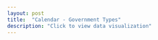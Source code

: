 ```yaml
---
layout: post
title:  "Calendar - Government Types"
description: "Click to view data visualization"
---
```


<main class="map__container">
  <div id="left-map" class="map map__comparison"></div>
  <div id="right-map" class="map map__comparison"></div>
</main>

<div class="map__overlays">
  <div class="map__title-box" style="display: none;">
    <p class="legend__title legend__title--datacommon" id="muni"></p>
    <ul class="tooltip__list">
      <li class="legend__entry legend__entry--datacommon" id="entry18"></li>
      <li class="legend__entry legend__entry--datacommon" id="entry19"></li>
    </ul>
  </div>
  <aside class="legend__wrapper legend__wrapper--datacommon" style="display: none;">
    <div class="legend" style="max-height: 263px;">
      <span class="legend__title legend__title--datacommon">Municipal Government Types</span>
      <select id="type" name="type" class="legend__select">
        <option value="policy" checked>Policy board</option>
        <option value="legislative">Legislative body</option>
        <option value="cmo">Chief municipal officer</option>
      </select>
      <svg height="204" width="160" id="legend__policy-board">
        <rect x="2" y="2" width="16" height="16" fill="#3b66b0" stroke="black" stroke-width="1px" />
        <text x="26" y="14" class="legend__entry legend__entry--datacommon">Selectmen</text>
        <rect x="2" y="30" width="16" height="16" fill="#9cacd6" stroke="black" stroke-width="1px"  />
        <text x="26" y="42" class="legend__entry legend__entry--datacommon">Select Board</text>
        <rect x="2" y="58" width="16" height="16" fill="#a28fba" stroke="black" stroke-width="1px"  />
        <text x="26" y="70" class="legend__entry legend__entry--datacommon">Council</text>
        <rect x="2" y="86" width="16" height="16" fill="#472b78" stroke="black" stroke-width="1px"  />
        <text x="26" y="98" class="legend__entry legend__entry--datacommon">N/A</text>
        <rect x='2' y='114' width='16' height='16' fill="#472b78" style='stroke: black; stroke-width: 1px;'></rect>
        <circle cx='10' cy='122' r='5.5' fill='#f5f5f5'></circle>
        <text x='26' y='126' class='legend__entry legend__entry--datacommon'>3-member Board</text>
        <text x='26' y='144' class='legend__entry legend__entry--datacommon'>of Selectmen</text>
        <rect x='2' y='151' width='16' height='16' fill="#472b78" style='stroke: black; stroke-width: 1px;'></rect>
        <line x1='2' y1='159' x2='10' y2='151' style='stroke: #f5f5f5;' stroke-width="1.5px"></line>
        <line x1='2' y1='167' x2='18' y2='151' style='stroke: #f5f5f5;' stroke-width="1.5px"></line>
        <line x1='10' y1='167' x2='18' y2='159' style='stroke: #f5f5f5;' stroke-width="1.5px"></line>
        <text x='26' y='163' class='legend__entry legend__entry--datacommon'>5-member Board</text>
        <text x='26' y='181' class='legend__entry legend__entry--datacommon'>of Selectmen</text>
      </svg>
      <svg height="120" width="160" id="legend__legislative-body" style="display: none;">
        <rect x="2" y="2" width="16" height="16" fill="#3b66b0" stroke="black" stroke-width="1px" />
        <text x="26" y="14" class="legend__entry legend__entry--datacommon">Open Town Meeting</text>
        <rect x="2" y="30" width="16" height="16" fill="#9cacd6" stroke="black" stroke-width="1px"  />
        <text x="26" y="42" class="legend__entry legend__entry--datacommon">Council</text>
        <rect x="2" y="58" width="16" height="16" fill="#a28fba" stroke="black" stroke-width="1px"  />
        <text x="26" y="70" class="legend__entry legend__entry--datacommon">Representative</text>
        <text x="26" y="88" class="legend__entry legend__entry--datacommon">Town Meeting</text>
        <rect x="2" y="98" width="16" height="16" fill="#472b78" stroke="black" stroke-width="1px"  />
        <text x="26" y="112" class="legend__entry legend__entry--datacommon">Aldermen</text>
      </svg>
      <svg height="154" width="160" id="legend__cmo" style="display:none;">
        <rect x="2" y="2" width="16" height="16" fill="#3B66B0" stroke="black" stroke-width="1px" />
        <text x="26" y="14" class="legend__entry legend__entry--datacommon">Town Administrator</text>
        <rect x="2" y="30" width="16" height="16" fill="#9cacd6" stroke="black" stroke-width="1px"  />
        <text x="26" y="42" class="legend__entry legend__entry--datacommon">Town Manager</text>
        <rect x="2" y="58" width="16" height="16" fill="#a28fba" stroke="black" stroke-width="1px"  />
        <text x="26" y="70" class="legend__entry legend__entry--datacommon">Mayor</text>
        <rect x="2" y="86" width="16" height="16" fill="#472b78" stroke="black" stroke-width="1px"  />
        <text x="26" y="98" class="legend__entry legend__entry--datacommon">Chair of Board</text>
        <text x="26" y="116" class="legend__entry legend__entry--datacommon">of Selectmen</text>
        <rect x="2" y="128" width="16" height="16" fill='#2C003B' stroke="black" stroke-width="1px"  />
        <text x="26" y="140" class="legend__entry legend__entry--datacommon">Other</text>
      </svg>
      <a href="https://datacommon.mapc.org/browser/datasets/413" target="_PARENT" class="legend__title legend__title--datacommon">Explore & Download Data</a>
    </div>
    <button type="button" class="button__collapsible button__collapsible--minus">-</button>
    <div>
      <label for="button__collapsible--plus" class="maximize-instructions legend__entry legend__entry--datacommon">Expand legend</label>
      <button type="button" class="button__collapsible button__collapsible--plus">+</button>
    </div>
  </aside>
</div>
<script src="{{'assets/javascripts/government-map.js' | absolute_url }}" type="module"></script>
<script src="https://api.mapbox.com/mapbox-gl-js/plugins/mapbox-gl-compare/v0.4.0/mapbox-gl-compare.js"></script>
<link rel="stylesheet" href="https://api.mapbox.com/mapbox-gl-js/plugins/mapbox-gl-compare/v0.4.0/mapbox-gl-compare.css" type="text/css" />